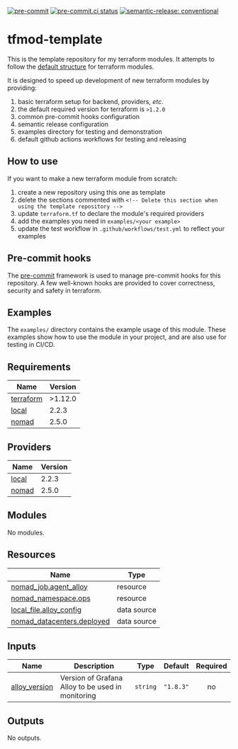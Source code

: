 [![pre-commit](https://img.shields.io/badge/pre--commit-enabled-brightgreen?logo=pre-commit&logoColor=white)](https://github.com/pre-commit/pre-commit) [![pre-commit.ci status](https://results.pre-commit.ci/badge/github/brucellino/tfmod-template/main.svg)](https://results.pre-commit.ci/latest/github/brucellino/tfmod-template/main) [![semantic-release: conventional](https://img.shields.io/badge/semantic--release-conventional-e10079?logo=semantic-release)](https://github.com/semantic-release/semantic-release)

# tfmod-template

<!-- Delete this section when using the template repository -->

This is the template repository for my terraform modules.
It attempts to follow the [default structure](https://www.terraform.io/language/modules/develop/structure) for terraform modules.

It is designed to speed up development of new terraform modules by providing:

1. basic terraform setup for backend, providers, _etc_.
  1. the default required version for terraform is `>1.2.0`
1. common pre-commit hooks configuration
1. semantic release configuration
1. examples directory for testing and demonstration
1. default github actions workflows for testing and releasing

## How to use

<!-- Delete this section when using the template repository -->

If you want to make a new terraform module from scratch:

1. create a new repository using this one as template
1. delete the sections commented with `<!-- Delete this section when using the template repository -->`
1. update `terraform.tf` to declare the module's required providers
1. add the examples you need in `examples/<your example>`
1. update the test workflow in `.github/workflows/test.yml` to reflect your examples

## Pre-commit hooks

<!-- Edit this section or delete if you make no change  -->

The [pre-commit](https://pre-commit.com) framework is used to manage pre-commit hooks for this repository.
A few well-known hooks are provided to cover correctness, security and safety in terraform.

## Examples

The `examples/` directory contains the example usage of this module.
These examples show how to use the module in your project, and are also use for testing in CI/CD.

<!--

Modify this section according to the kinds of examples you want
You may want to change the names of the examples or the kinds of
examples themselves

-->

<!-- BEGIN_TF_DOCS -->
## Requirements

| Name | Version |
|------|---------|
| <a name="requirement_terraform"></a> [terraform](#requirement\_terraform) | >1.12.0 |
| <a name="requirement_local"></a> [local](#requirement\_local) | 2.2.3 |
| <a name="requirement_nomad"></a> [nomad](#requirement\_nomad) | 2.5.0 |

## Providers

| Name | Version |
|------|---------|
| <a name="provider_local"></a> [local](#provider\_local) | 2.2.3 |
| <a name="provider_nomad"></a> [nomad](#provider\_nomad) | 2.5.0 |

## Modules

No modules.

## Resources

| Name | Type |
|------|------|
| [nomad_job.agent_alloy](https://registry.terraform.io/providers/hashicorp/nomad/2.5.0/docs/resources/job) | resource |
| [nomad_namespace.ops](https://registry.terraform.io/providers/hashicorp/nomad/2.5.0/docs/resources/namespace) | resource |
| [local_file.alloy_config](https://registry.terraform.io/providers/hashicorp/local/2.2.3/docs/data-sources/file) | data source |
| [nomad_datacenters.deployed](https://registry.terraform.io/providers/hashicorp/nomad/2.5.0/docs/data-sources/datacenters) | data source |

## Inputs

| Name | Description | Type | Default | Required |
|------|-------------|------|---------|:--------:|
| <a name="input_alloy_version"></a> [alloy\_version](#input\_alloy\_version) | Version of Grafana Alloy to be used in monitoring | `string` | `"1.8.3"` | no |

## Outputs

No outputs.
<!-- END_TF_DOCS -->
